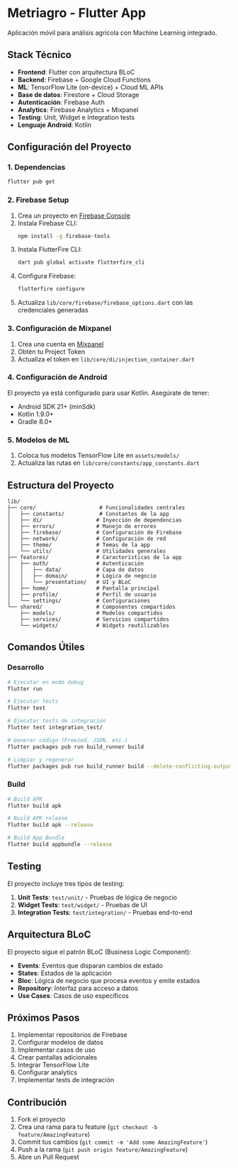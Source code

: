 # Metriagro - Flutter App

Aplicación móvil para análisis agrícola con Machine Learning integrado.

## Stack Técnico

- **Frontend**: Flutter con arquitectura BLoC
- **Backend**: Firebase + Google Cloud Functions
- **ML**: TensorFlow Lite (on-device) + Cloud ML APIs
- **Base de datos**: Firestore + Cloud Storage
- **Autenticación**: Firebase Auth
- **Analytics**: Firebase Analytics + Mixpanel
- **Testing**: Unit, Widget e Integration tests
- **Lenguaje Android**: Kotlin

## Configuración del Proyecto

### 1. Dependencias

```bash
flutter pub get
```

### 2. Firebase Setup

1. Crea un proyecto en [Firebase Console](https://console.firebase.google.com/)
2. Instala Firebase CLI:
   ```bash
   npm install -g firebase-tools
   ```
3. Instala FlutterFire CLI:
   ```bash
   dart pub global activate flutterfire_cli
   ```
4. Configura Firebase:
   ```bash
   flutterfire configure
   ```
5. Actualiza `lib/core/firebase/firebase_options.dart` con las credenciales generadas

### 3. Configuración de Mixpanel

1. Crea una cuenta en [Mixpanel](https://mixpanel.com/)
2. Obtén tu Project Token
3. Actualiza el token en `lib/core/di/injection_container.dart`

### 4. Configuración de Android

El proyecto ya está configurado para usar Kotlin. Asegúrate de tener:

- Android SDK 21+ (minSdk)
- Kotlin 1.9.0+
- Gradle 8.0+

### 5. Modelos de ML

1. Coloca tus modelos TensorFlow Lite en `assets/models/`
2. Actualiza las rutas en `lib/core/constants/app_constants.dart`

## Estructura del Proyecto

```
lib/
├── core/                    # Funcionalidades centrales
│   ├── constants/           # Constantes de la app
│   ├── di/                 # Inyección de dependencias
│   ├── errors/             # Manejo de errores
│   ├── firebase/           # Configuración de Firebase
│   ├── network/            # Configuración de red
│   ├── theme/              # Temas de la app
│   └── utils/              # Utilidades generales
├── features/               # Características de la app
│   ├── auth/               # Autenticación
│   │   ├── data/           # Capa de datos
│   │   ├── domain/         # Lógica de negocio
│   │   └── presentation/   # UI y BLoC
│   ├── home/               # Pantalla principal
│   ├── profile/            # Perfil de usuario
│   └── settings/           # Configuraciones
└── shared/                 # Componentes compartidos
    ├── models/             # Modelos compartidos
    ├── services/           # Servicios compartidos
    └── widgets/            # Widgets reutilizables
```

## Comandos Útiles

### Desarrollo
```bash
# Ejecutar en modo debug
flutter run

# Ejecutar tests
flutter test

# Ejecutar tests de integración
flutter test integration_test/

# Generar código (Freezed, JSON, etc.)
flutter packages pub run build_runner build

# Limpiar y regenerar
flutter packages pub run build_runner build --delete-conflicting-outputs
```

### Build
```bash
# Build APK
flutter build apk

# Build APK release
flutter build apk --release

# Build App Bundle
flutter build appbundle --release
```

## Testing

El proyecto incluye tres tipos de testing:

1. **Unit Tests**: `test/unit/` - Pruebas de lógica de negocio
2. **Widget Tests**: `test/widget/` - Pruebas de UI
3. **Integration Tests**: `test/integration/` - Pruebas end-to-end

## Arquitectura BLoC

El proyecto sigue el patrón BLoC (Business Logic Component):

- **Events**: Eventos que disparan cambios de estado
- **States**: Estados de la aplicación
- **Bloc**: Lógica de negocio que procesa eventos y emite estados
- **Repository**: Interfaz para acceso a datos
- **Use Cases**: Casos de uso específicos

## Próximos Pasos

1. Implementar repositorios de Firebase
2. Configurar modelos de datos
3. Implementar casos de uso
4. Crear pantallas adicionales
5. Integrar TensorFlow Lite
6. Configurar analytics
7. Implementar tests de integración

## Contribución

1. Fork el proyecto
2. Crea una rama para tu feature (`git checkout -b feature/AmazingFeature`)
3. Commit tus cambios (`git commit -m 'Add some AmazingFeature'`)
4. Push a la rama (`git push origin feature/AmazingFeature`)
5. Abre un Pull Request
